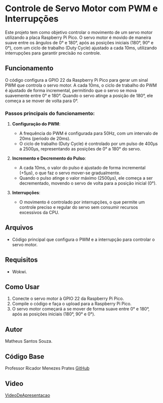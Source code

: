 # Controle de Servo Motor com PWM e Interrupções

Este projeto tem como objetivo controlar o movimento de um servo motor utilizando a placa Raspberry Pi Pico. O servo motor é movido de maneira suave entre os ângulos de 0° e 180°, após as posições iniciais (180°, 90° e 0°), com um ciclo de trabalho (Duty Cycle) ajustado a cada 10ms, utilizando interrupções para garantir precisão no controle.

## Funcionamento

O código configura a GPIO 22 da Raspberry Pi Pico para gerar um sinal PWM que controla o servo motor. A cada 10ms, o ciclo de trabalho do PWM é ajustado de forma incremental, permitindo que o servo se mova suavemente entre 0° e 180°. Quando o servo atinge a posição de 180°, ele começa a se mover de volta para 0°.

### Passos principais do funcionamento:

1. **Configuração do PWM**:
   - A frequência do PWM é configurada para 50Hz, com um intervalo de 20ms (periodo de 20ms).
   - O ciclo de trabalho (Duty Cycle) é controlado por um pulso de 400µs a 2500µs, representando as posições de 0° a 180° do servo.

2. **Incremento e Decremento do Pulso**:
   - A cada 10ms, o valor do pulso é ajustado de forma incremental (+5µs), o que faz o servo mover-se gradualmente.
   - Quando o pulso atinge o valor máximo (2500µs), ele começa a ser decrementado, movendo o servo de volta para a posição inicial (0°).

3. **Interrupções**:
   - O movimento é controlado por interrupções, o que permite um controle preciso e regular do servo sem consumir recursos excessivos da CPU.

## Arquivos

- Código principal que configura o PWM e a interrupção para controlar o servo motor.

## Requisitos

- Wokwi.

## Como Usar

1. Conecte o servo motor à GPIO 22 da Raspberry Pi Pico.
2. Compile o código e faça o upload para a Raspberry Pi Pico.
3. O servo motor começará a se mover de forma suave entre 0° e 180°, após as posições iniciais (180°, 90° e 0°).

## Autor

Matheus Santos Souza.

## Código Base

Professor Ricador Menezes Prates [GitHub](https://github.com/rmprates84/pwm_duty_cycle.git)

## Video

[VideoDeApresentacao](https://youtu.be/--G7rcpNSAM)



